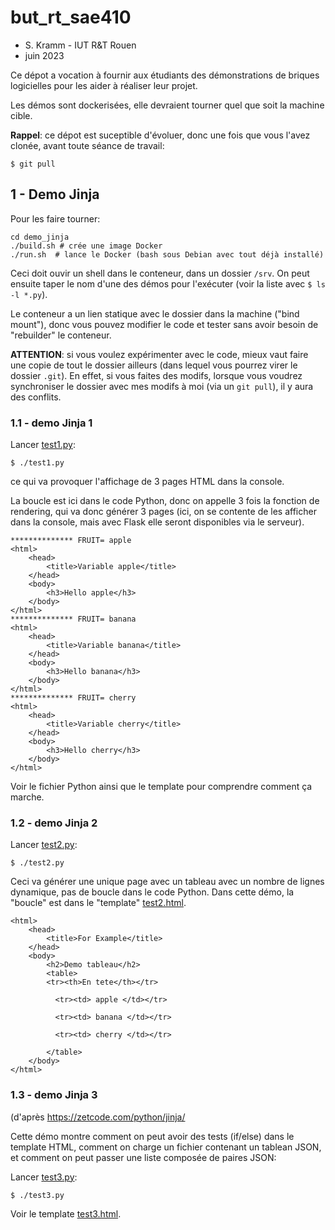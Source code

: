# but_rt_sae410

* S. Kramm - IUT R&T Rouen
* juin 2023

Ce dépot a vocation à fournir aux étudiants des démonstrations de briques logicielles
pour les aider à réaliser leur projet.

Les démos sont dockerisées, elle devraient tourner quel que soit la machine cible.

**Rappel**: ce dépot est suceptible d'évoluer, donc une fois que vous l'avez clonée, avant toute séance de travail:
```
$ git pull
```



## 1 - Demo Jinja

Pour les faire tourner:
```
cd demo_jinja
./build.sh # crée une image Docker
./run.sh  # lance le Docker (bash sous Debian avec tout déjà installé)
```

Ceci doit ouvir un shell dans le conteneur, dans un dossier `/srv`.
On peut ensuite taper le nom d'une des démos pour l'exécuter (voir la liste avec `$ ls -l *.py`).

Le conteneur a un lien statique avec le dossier dans la machine ("bind mount"), donc vous pouvez modifier le code et tester sans avoir besoin de "rebuilder" le conteneur.

**ATTENTION**: si vous voulez expérimenter avec le code, mieux vaut faire une copie de tout le dossier ailleurs (dans lequel vous pourrez virer le dossier `.git`).
En effet, si vous faites des modifs, lorsque vous voudrez synchroniser le dossier avec mes modifs à moi (via un `git pull`), il y aura des conflits.


### 1.1 - demo Jinja 1
Lancer [test1.py](demo_jinja/test1.py):
```
$ ./test1.py
```
ce qui va provoquer l'affichage de 3 pages HTML dans la console.

La boucle est ici dans le code Python, donc on appelle 3 fois la fonction de rendering, qui va donc générer 3 pages
(ici, on se contente de les afficher dans la console, mais avec Flask elle seront disponibles via le serveur).
```
************** FRUIT= apple
<html>
    <head>
        <title>Variable apple</title>
    </head>
    <body>
        <h3>Hello apple</h3>
    </body>
</html>
************** FRUIT= banana
<html>
    <head>
        <title>Variable banana</title>
    </head>
    <body>
        <h3>Hello banana</h3>
    </body>
</html>
************** FRUIT= cherry
<html>
    <head>
        <title>Variable cherry</title>
    </head>
    <body>
        <h3>Hello cherry</h3>
    </body>
</html>
```
Voir le fichier Python ainsi que le template pour comprendre comment ça marche.

### 1.2 - demo Jinja 2

Lancer [test2.py](demo_jinja/test2.py):
```
$ ./test2.py
```

Ceci va générer une unique page avec un tableau avec un nombre de lignes dynamique, pas de boucle dans le code Python.
Dans cette démo, la "boucle" est dans le "template" [test2.html](demo_jinja/templates/test2.html).
```
<html>
    <head>
        <title>For Example</title>
    </head>
    <body>
        <h2>Demo tableau</h2>
        <table>
        <tr><th>En tete</th></tr>
        
          <tr><td> apple </td></tr>  
        
          <tr><td> banana </td></tr>  
        
          <tr><td> cherry </td></tr>  
        
        </table>
    </body>
</html>
```

### 1.3 - demo Jinja 3

(d'après https://zetcode.com/python/jinja/

Cette démo montre comment on peut avoir des tests (if/else) dans le template HTML,
comment on charge un fichier contenant un tablean JSON, 
et comment on peut passer une liste composée de paires JSON:

Lancer [test3.py](demo_jinja/test3.py):
```
$ ./test3.py
```
Voir le template [test3.html](demo_jinja/templates/test3.html).


